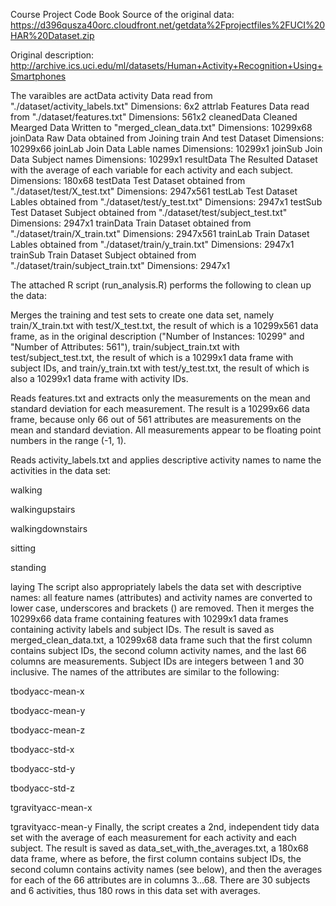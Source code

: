 Course Project Code Book
Source of the original data: https://d396qusza40orc.cloudfront.net/getdata%2Fprojectfiles%2FUCI%20HAR%20Dataset.zip

Original description: http://archive.ics.uci.edu/ml/datasets/Human+Activity+Recognition+Using+Smartphones

The varaibles are
actData
    activity Data read from "./dataset/activity_labels.txt" 
    Dimensions: 6x2
attrlab 
    Features Data read from "./dataset/features.txt"
    Dimensions: 561x2
cleanedData
    Cleaned Mearged Data Written to "merged_clean_data.txt"
    Dimensions: 10299x68
joinData
    Raw Data obtained from Joining train And test Dataset
    Dimensions: 10299x66
joinLab
    Join Data Lable names
    Dimensions: 10299x1
joinSub
    Join Data Subject names
    Dimensions: 10299x1
resultData
    The Resulted Dataset with the average of each variable for each activity and each subject. 
    Dimensions: 180x68
testData
    Test Dataset obtained from "./dataset/test/X_test.txt"
    Dimensions: 2947x561
testLab
    Test Dataset Lables obtained from "./dataset/test/y_test.txt"
    Dimensions: 2947x1
testSub
    Test Dataset Subject obtained from "./dataset/test/subject_test.txt"
    Dimensions: 2947x1
trainData
    Train Dataset obtained from "./dataset/train/X_train.txt"
    Dimensions: 2947x561
trainLab
    Train Dataset Lables obtained from "./dataset/train/y_train.txt"
    Dimensions: 2947x1
trainSub
    Train Dataset Subject obtained from "./dataset/train/subject_train.txt"
    Dimensions: 2947x1
    


The attached R script (run_analysis.R) performs the following to clean up the data:

Merges the training and test sets to create one data set, namely train/X_train.txt with test/X_test.txt, the result of which is a 10299x561 data frame, as in the original description ("Number of Instances: 10299" and "Number of Attributes: 561"), train/subject_train.txt with test/subject_test.txt, the result of which is a 10299x1 data frame with subject IDs, and train/y_train.txt with test/y_test.txt, the result of which is also a 10299x1 data frame with activity IDs.

Reads features.txt and extracts only the measurements on the mean and standard deviation for each measurement. The result is a 10299x66 data frame, because only 66 out of 561 attributes are measurements on the mean and standard deviation. All measurements appear to be floating point numbers in the range (-1, 1).

Reads activity_labels.txt and applies descriptive activity names to name the activities in the data set:

  walking

  walkingupstairs

  walkingdownstairs

  sitting

  standing
  
  laying
The script also appropriately labels the data set with descriptive names: all feature names (attributes) and activity names are converted to lower case, underscores and brackets () are removed. Then it merges the 10299x66 data frame containing features with 10299x1 data frames containing activity labels and subject IDs. The result is saved as merged_clean_data.txt, a 10299x68 data frame such that the first column contains subject IDs, the second column activity names, and the last 66 columns are measurements. Subject IDs are integers between 1 and 30 inclusive. The names of the attributes are similar to the following:

  tbodyacc-mean-x 

  tbodyacc-mean-y 

  tbodyacc-mean-z 

  tbodyacc-std-x 

  tbodyacc-std-y 

  tbodyacc-std-z 

  tgravityacc-mean-x 

  tgravityacc-mean-y
Finally, the script creates a 2nd, independent tidy data set with the average of each measurement for each activity and each subject. The result is saved as data_set_with_the_averages.txt, a 180x68 data frame, where as before, the first column contains subject IDs, the second column contains activity names (see below), and then the averages for each of the 66 attributes are in columns 3...68. There are 30 subjects and 6 activities, thus 180 rows in this data set with averages.
